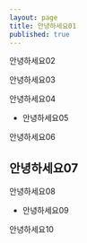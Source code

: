 ```yaml
---
layout: page
title: 안녕하세요01
published: true
---
```


<p class="message">
  안녕하세요02
</p>

안녕하세요03

안녕하세요04

* 안녕하세요05

안녕하세요06

## 안녕하세요07

안녕하세요08

* 안녕하세요09

안녕하세요10
